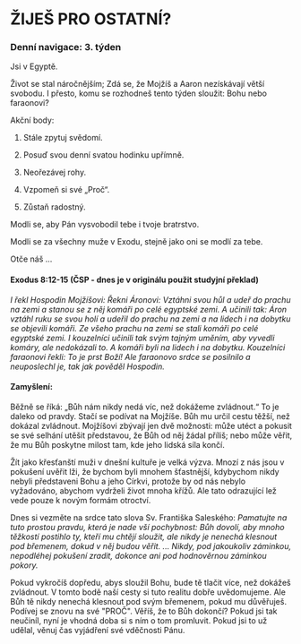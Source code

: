 # ŽIJEŠ PRO OSTATNÍ?

### Denní navigace: 3. týden

Jsi v Egyptě.

Život se stal náročnějším; Zdá se, že Mojžíš a Aaron nezískávají větší svobodu. I přesto, komu se rozhodneš tento týden sloužit: Bohu nebo faraonovi?

Akční body:
1. Stále zpytuj svědomí.

2. Posuď svou denní svatou hodinku upřímně.

3. Neořezávej rohy.

4. Vzpomeň si své „Proč“.


5. Zůstaň radostný.

Modli se, aby Pán vysvobodil tebe i tvoje bratrstvo.

Modli se za všechny muže v Exodu, stejně jako oni se modlí za tebe.

Otče náš …


#### Exodus 8:12-15 (ČSP - dnes je v originálu použit studyjní překlad)
*I řekl Hospodin Mojžíšovi: Řekni Áronovi: Vztáhni svou hůl a udeř do prachu na zemi a stanou se z něj komáři po celé egyptské zemi. A učinili tak: Áron vztáhl ruku se svou holí a udeřil do prachu na zemi a na lidech i na dobytku se objevili komáři. Ze všeho prachu na zemi se stali komáři po celé egyptské zemi. I kouzelníci učinili tak svým tajným uměním, aby vyvedli komáry, ale nedokázali to. A komáři byli na lidech i na dobytku. Kouzelníci faraonovi řekli: To je prst Boží! Ale faraonovo srdce se posilnilo a neuposlechl je, tak jak pověděl Hospodin.*

#### Zamyšlení:
Běžně se říká: „Bůh nám nikdy nedá víc, než dokážeme zvládnout.“ To je daleko od pravdy. Stačí se podívat na Mojžíše. Bůh mu určil cestu těžší, než dokázal zvládnout. Mojžíšovi zbývají jen dvě možnosti: může utéct a pokusit se své selhání utěšit představou, že Bůh od něj žádal příliš; nebo může věřit, že mu Bůh poskytne milost tam, kde jeho lidská síla končí.

Žít jako křesťanští muži v dnešní kultuře je velká výzva. Mnozí z nás jsou v pokušení uvěřit lži, že bychom byli mnohem šťastnější, kdybychom nikdy nebyli představeni Bohu a jeho Církvi, protože by od nás nebylo vyžadováno, abychom vydrželi život mnoha křížů. Ale tato odrazující lež vede pouze k novým formám otroctví.

Dnes si vezměte na srdce tato slova Sv. Františka Saleského:
*Pamatujte na tuto prostou pravdu, která je nade vší pochybnost: Bůh dovolí, aby mnoho těžkostí postihlo ty, kteří mu chtějí sloužit, ale nikdy je nenechá klesnout pod břemenem, dokud v něj budou věřit. ... Nikdy, pod jakoukoliv záminkou, nepodléhej pokušení zradit, dokonce ani pod hodnověrnou záminkou pokory.*

Pokud vykročíš dopředu, abys sloužil Bohu, bude tě tlačit více, než dokážeš zvládnout. V tomto bodě naší cesty si tuto realitu dobře uvědomujeme. Ale Bůh tě nikdy nenechá klesnout pod svým břemenem, pokud mu důvěřuješ. Podívej se znovu na své "PROČ". Věříš, že to Bůh dokončí? Pokud jsi tak neučiníl, nyní je vhodná doba si s ním o tom promluvit. Pokud jsi to už udělal, věnuj čas vyjádření své vděčnosti Pánu.
